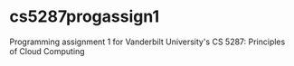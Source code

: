 # cs5287progassign1
Programming assignment 1 for Vanderbilt University's CS 5287: Principles of Cloud Computing
